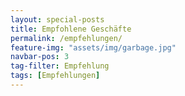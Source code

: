 ```yaml
---
layout: special-posts
title: Empfohlene Geschäfte
permalink: /empfehlungen/
feature-img: "assets/img/garbage.jpg"
navbar-pos: 3
tag-filter: Empfehlung
tags: [Empfehlungen]
---
```

